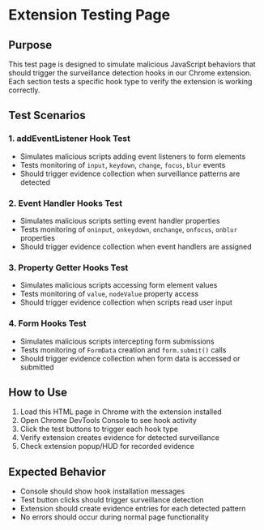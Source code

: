 # Extension Testing Page

## Purpose

This test page is designed to simulate malicious JavaScript behaviors that should trigger the surveillance detection hooks in our Chrome extension. Each section tests a specific hook type to verify the extension is working correctly.

## Test Scenarios

### 1. addEventListener Hook Test
- Simulates malicious scripts adding event listeners to form elements
- Tests monitoring of `input`, `keydown`, `change`, `focus`, `blur` events
- Should trigger evidence collection when surveillance patterns are detected

### 2. Event Handler Hooks Test
- Simulates malicious scripts setting event handler properties
- Tests monitoring of `oninput`, `onkeydown`, `onchange`, `onfocus`, `onblur` properties
- Should trigger evidence collection when event handlers are assigned

### 3. Property Getter Hooks Test
- Simulates malicious scripts accessing form element values
- Tests monitoring of `value`, `nodeValue` property access
- Should trigger evidence collection when scripts read user input

### 4. Form Hooks Test
- Simulates malicious scripts intercepting form submissions
- Tests monitoring of `FormData` creation and `form.submit()` calls
- Should trigger evidence collection when form data is accessed or submitted

## How to Use

1. Load this HTML page in Chrome with the extension installed
2. Open Chrome DevTools Console to see hook activity
3. Click the test buttons to trigger each hook type
4. Verify extension creates evidence for detected surveillance
5. Check extension popup/HUD for recorded evidence

## Expected Behavior

- Console should show hook installation messages
- Test button clicks should trigger surveillance detection
- Extension should create evidence entries for each detected pattern
- No errors should occur during normal page functionality